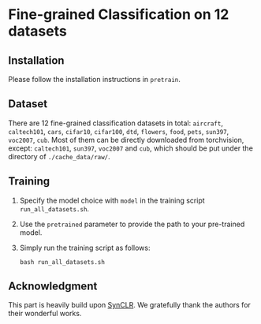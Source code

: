 # Fine-grained Classification on 12 datasets


## Installation
Please follow the installation instructions in `pretrain`.

## Dataset
There are 12 fine-grained classification datasets in total: `aircraft`, `caltech101`, `cars`, `cifar10`, `cifar100`, `dtd`, `flowers`, `food`, `pets`, `sun397`, `voc2007`, `cub`. Most of them can be directly downloaded from torchvision, except: `caltech101`, `sun397`, `voc2007` and `cub`, which should be put under the directory of `./cache_data/raw/`.

## Training
1. Specify the model choice with `model` in the training script `run_all_datasets.sh`.
2. Use the `pretrained` parameter to provide the path to your pre-trained model.
3. Simply run the training script as follows:

   ```
   bash run_all_datasets.sh
   ```

## Acknowledgment

This part is heavily build upon [SynCLR](https://github.com/google-research/syn-rep-learn/tree/main/SynCLR). We gratefully thank the authors for their wonderful works.